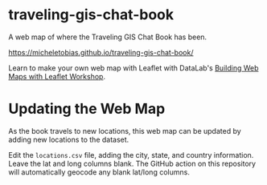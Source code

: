 # traveling-gis-chat-book
A web map of where the Traveling GIS Chat Book has been.

https://micheletobias.github.io/traveling-gis-chat-book/

Learn to make your own web map with Leaflet with DataLab's [Building Web Maps with Leaflet Workshop](https://ucdavisdatalab.github.io/workshop_web_maps/).

# Updating the Web Map

As the book travels to new locations, this web map can be updated by adding new locations to the dataset.

Edit the `locations.csv` file, adding the city, state, and country information. Leave the lat and long columns blank. The GitHub action on this repository will automatically geocode any blank lat/long columns.
